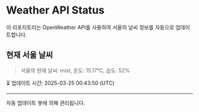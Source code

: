 
# Weather API Status

이 리포지토리는 OpenWeather API를 사용하여 서울의 날씨 정보를 자동으로 업데이트합니다.

## 현재 서울 날씨
> 서울의 현재 날씨: mist, 온도: 15.17°C, 습도: 52%

⏳ 업데이트 시간: 2025-03-25 00:43:50 (UTC)

---
자동 업데이트 봇에 의해 관리됩니다.
